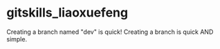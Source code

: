 # gitskills_liaoxuefeng
Creating a branch named "dev" is quick!
Creating a branch is quick AND simple.
